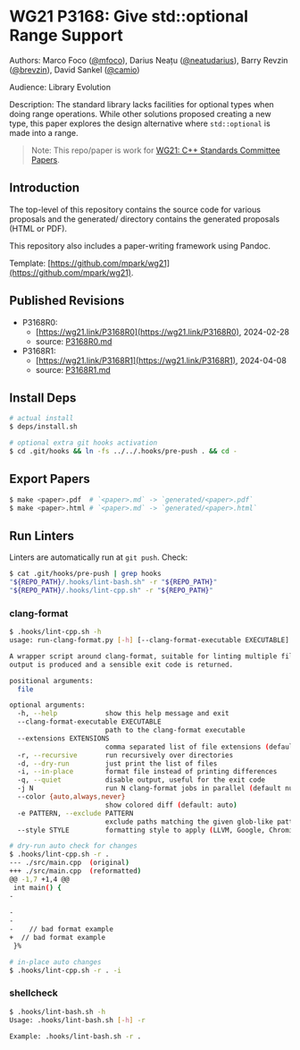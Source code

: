 # WG21 P3168: Give std::optional Range Support

Authors: Marco Foco ([@mfoco](https://github.com/mfoco)), Darius Neațu ([@neatudarius](https://github.com/neatudarius)), Barry Revzin ([@brevzin](https://github.com/brevzin)), David Sankel ([@camio](https://github.com/camio))

Audience: Library Evolution

Description: The standard library lacks facilities for optional types when doing range operations. While other solutions proposed creating a new type, this paper explores the design alternative where `std::optional` is made into a range. 

> Note: This repo/paper is work for [WG21: C++ Standards Committee Papers](https://www.open-std.org/jtc1/sc22/wg21/docs/papers/).


## Introduction
The top-level of this repository contains the source code for various proposals and the generated/ directory contains the generated proposals (HTML or PDF).

This repository also includes a paper-writing framework using Pandoc.

Template: [https://github.com/mpark/wg21](https://github.com/mpark/wg21).


## Published Revisions

* P3168R0:
  * [https://wg21.link/P3168R0](https://wg21.link/P3168R0), 2024-02-28
  * source: [P3168R0.md](./revisions/P3168R0.md)
* P3168R1:
  * [https://wg21.link/P3168R1](https://wg21.link/P3168R1), 2024-04-08
  * source: [P3168R1.md](./revisions/P3168R1.md)

## Install Deps

```bash
# actual install
$ deps/install.sh

# optional extra git hooks activation
$ cd .git/hooks && ln -fs ../../.hooks/pre-push . && cd -
```

## Export Papers

```bash
$ make <paper>.pdf  # `<paper>.md` -> `generated/<paper>.pdf`
$ make <paper>.html # `<paper>.md` -> `generated/<paper>.html`
```

## Run Linters

Linters are automatically run at `git push`. Check:
```bash
$ cat .git/hooks/pre-push | grep hooks
"${REPO_PATH}/.hooks/lint-bash.sh" -r "${REPO_PATH}"
"${REPO_PATH}/.hooks/lint-cpp.sh" -r "${REPO_PATH}"
```

### clang-format
```bash
$ .hooks/lint-cpp.sh -h  
usage: run-clang-format.py [-h] [--clang-format-executable EXECUTABLE] [--extensions EXTENSIONS] [-r] [-d] [-i] [-q] [-j N] [--color {auto,always,never}] [-e PATTERN] [--style STYLE] file [file ...]

A wrapper script around clang-format, suitable for linting multiple files and to use for continuous integration. This is an alternative API for the clang-format command line. It runs over multiple files and directories in parallel. A diff
output is produced and a sensible exit code is returned.

positional arguments:
  file

optional arguments:
  -h, --help            show this help message and exit
  --clang-format-executable EXECUTABLE
                        path to the clang-format executable
  --extensions EXTENSIONS
                        comma separated list of file extensions (default: c,h,C,H,cpp,hpp,cc,hh,c++,h++,cxx,hxx)
  -r, --recursive       run recursively over directories
  -d, --dry-run         just print the list of files
  -i, --in-place        format file instead of printing differences
  -q, --quiet           disable output, useful for the exit code
  -j N                  run N clang-format jobs in parallel (default number of cpus + 1)
  --color {auto,always,never}
                        show colored diff (default: auto)
  -e PATTERN, --exclude PATTERN
                        exclude paths matching the given glob-like pattern(s) from recursive search
  --style STYLE         formatting style to apply (LLVM, Google, Chromium, Mozilla, WebKit)

# dry-run auto check for changes
$ .hooks/lint-cpp.sh -r .
--- ./src/main.cpp	(original)
+++ ./src/main.cpp	(reformatted)
@@ -1,7 +1,4 @@
 int main() {
-    
 
-
-
-    // bad format example
+  // bad format example
 }% 

# in-place auto changes
$ .hooks/lint-cpp.sh -r . -i
```

### shellcheck

```bash
$ .hooks/lint-bash.sh -h 
Usage: .hooks/lint-bash.sh [-h] -r 

Example: .hooks/lint-bash.sh -r .
```
